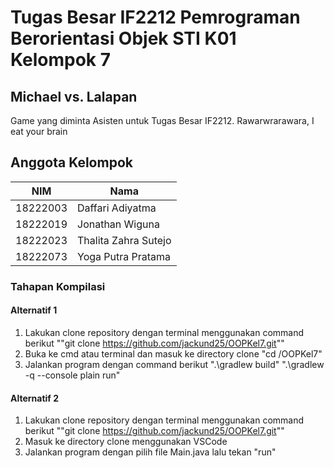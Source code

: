 # Tugas Besar IF2212 Pemrograman Berorientasi Objek STI K01 Kelompok 7

## **Michael vs. Lalapan**

Game yang diminta Asisten untuk Tugas Besar IF2212. Rawarwrarawara, I eat your brain

## **Anggota Kelompok**

| NIM      | Nama                 |
| -------- | -------------------- |
| 18222003 | Daffari Adiyatma     |
| 18222019 | Jonathan Wiguna      |
| 18222023 | Thalita Zahra Sutejo |
| 18222073 | Yoga Putra Pratama   |

### **Tahapan Kompilasi**

#### Alternatif 1

1. Lakukan clone repository dengan terminal menggunakan command berikut ""git clone https://github.com/jackund25/OOPKel7.git""
2. Buka ke cmd atau terminal dan masuk ke directory clone
   "cd <lokasi directory>/OOPKel7"
3. Jalankan program dengan command berikut
   ".\gradlew build"
   ".\gradlew -q --console plain run"

#### Alternatif 2

1. Lakukan clone repository dengan terminal menggunakan command berikut ""git clone https://github.com/jackund25/OOPKel7.git""
2. Masuk ke directory clone menggunakan VSCode
3. Jalankan program dengan pilih file Main.java lalu tekan "run"
